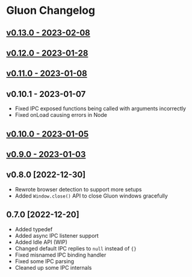 # Gluon Changelog

## [v0.13.0 - 2023-02-08](https://gluonjs.org/blog/gluon-v0.13/)

## [v0.12.0 - 2023-01-28](https://gluonjs.org/blog/gluon-v0.12/)

## [v0.11.0 - 2023-01-08](https://gluonjs.org/blog/gluon-v0.11/)

## v0.10.1 - 2023-01-07
- Fixed IPC exposed functions being called with arguments incorrectly
- Fixed onLoad causing errors in Node

## [v0.10.0 - 2023-01-05](https://gluonjs.org/blog/gluon-v0.10/)

## [v0.9.0 - 2023-01-03](https://gluonjs.org/blog/gluon-v0.9/)

## v0.8.0 [2022-12-30]
- Rewrote browser detection to support more setups
- Added `Window.close()` API to close Gluon windows gracefully

## 0.7.0 [2022-12-20]
- Added typedef
- Added async IPC listener support
- Added Idle API (WIP)
- Changed default IPC replies to `null` instead of `{}`
- Fixed misnamed IPC binding handler
- Fixed some IPC parsing
- Cleaned up some IPC internals